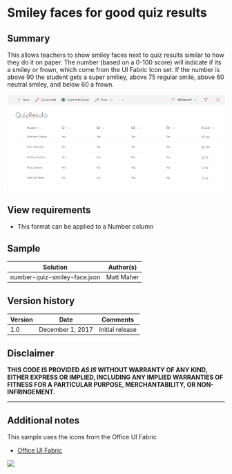 # Smiley faces for good quiz results

## Summary
This allows teachers to show smiley faces next to quiz results similar to how they do it on paper. The number (based on a 0-100 score) will indicate if its a smiley or frown, which come from the UI Fabric Icon set. If the number is above 90 the student gets a super smiliey, above 75 regular smile, above 60 neutral smiley, and below 60 a frown.


![screenshot of the sample](./screenshot.png)

## View requirements
- This format can be applied to a Number column

## Sample

Solution|Author(s)
--------|---------
number-quiz-smiley-face.json | Matt Maher

## Version history

Version|Date|Comments
-------|----|--------
1.0|December 1, 2017|Initial release

## Disclaimer
**THIS CODE IS PROVIDED *AS IS* WITHOUT WARRANTY OF ANY KIND, EITHER EXPRESS OR IMPLIED, INCLUDING ANY IMPLIED WARRANTIES OF FITNESS FOR A PARTICULAR PURPOSE, MERCHANTABILITY, OR NON-INFRINGEMENT.**

---

## Additional notes
This sample uses the icons from the Office UI Fabric

- [Office UI Fabric](https://developer.microsoft.com/en-us/fabric)

<img src="https://telemetry.sharepointpnp.com/sp-dev-list-formatting/column-samples/readme-template" />